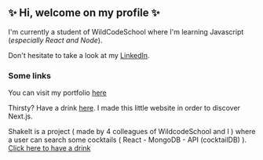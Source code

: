 ## ✨ Hi, welcome on my profile ✨ 

I'm currently a student of WildCodeSchool where I'm learning Javascript (*especially React and Node*).  

Don't hesitate to take a look at my [LinkedIn](https://www.linkedin.com/in/trad-aidoud/).

### Some links 
You can visit my portfolio [here](https://www.trad-aidoud.fr/)

Thirsty? Have a drink [here](https://www.vin.trad-aidoud.fr/). I made this little website in order to discover Next.js.

ShakeIt is a project ( made by 4 colleagues of WildcodeSchool and I ) where a user can search some cocktails ( React - MongoDB - API (cocktailDB) ). [Click here to have a drink](https://shakeit.netlify.app/) 



<!--
**Tradou/Tradou** is a ✨ _special_ ✨ repository because its `README.md` (this file) appears on your GitHub profile.

Here are some ideas to get you started:

- 🔭 I’m currently working on ...
- 🌱 I’m currently learning ...
- 👯 I’m looking to collaborate on ...
- 🤔 I’m looking for help with ...
- 💬 Ask me about ...
- 📫 How to reach me: ...
- 😄 Pronouns: ...
- ⚡ Fun fact: ...
-->
